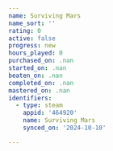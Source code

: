 ```yaml
---
name: Surviving Mars
name_sort: ''
rating: 0
active: false
progress: new
hours_played: 0
purchased_on: .nan
started_on: .nan
beaten_on: .nan
completed_on: .nan
mastered_on: .nan
identifiers:
  - type: steam
    appid: '464920'
    name: Surviving Mars
    synced_on: '2024-10-10'

---
```

